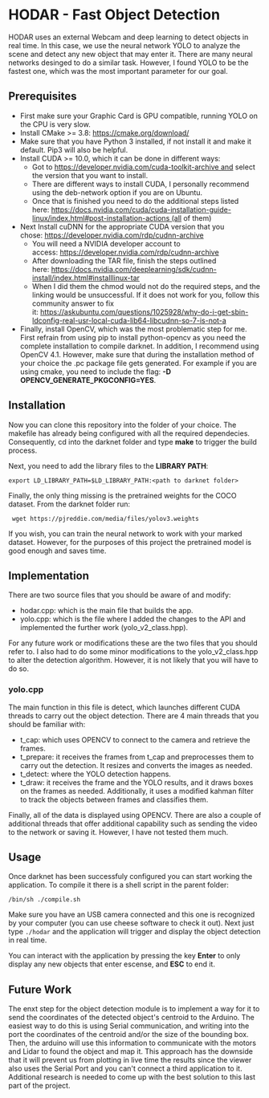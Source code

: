 # HODAR - Fast Object Detection

HODAR uses an external Webcam and deep learning to detect objects in real time. In this case, we use the neural network YOLO to analyze the scene and detect any new object that may enter it. There are many neural networks desinged to do a similar task. However, I found YOLO to be the fastest one, which was the most important parameter for our goal.

## Prerequisites

- First make sure your Graphic Card is GPU compatible, running YOLO on the CPU is very slow.
- Install CMake >= 3.8: https://cmake.org/download/
- Make sure that you have Python 3 installed, if not install it and make it default. Pip3 will also be helpful.
- Install CUDA >= 10.0, which it can be done in different ways:
    - Got to https://developer.nvidia.com/cuda-toolkit-archive and select the version that you want to install.
    - There are different ways to install CUDA, I personally recommend using the deb-network option if you are on Ubuntu.
    - Once that is finished you need to do the additional steps listed here: https://docs.nvidia.com/cuda/cuda-installation-guide-linux/index.html#post-installation-actions (all of them)
- Next Install cuDNN for the appropriate CUDA version that you chose: https://developer.nvidia.com/rdp/cudnn-archive
    - You will need a NVIDIA developer account to access: https://developer.nvidia.com/rdp/cudnn-archive
    - After downloading the TAR file, finish the steps outlined here: https://docs.nvidia.com/deeplearning/sdk/cudnn-install/index.html#installlinux-tar
    - When I did them the chmod would not do the required steps, and the linking would be unsuccessful. If it does not work for you, follow this community answer to fix it: https://askubuntu.com/questions/1025928/why-do-i-get-sbin-ldconfig-real-usr-local-cuda-lib64-libcudnn-so-7-is-not-a
- Finally, install OpenCV, which was the most problematic step for me. First refrain from using pip to install python-opencv as you need the complete installation to compile darknet. In addition, I recommend using OpenCV 4.1. However, make sure that during the installation method of your choice the .pc package file gets generated. For example if you are using cmake, you need to include the flag: **-D OPENCV_GENERATE_PKGCONFIG=YES**.

## Installation

Now you can clone this repository into the folder of your choice. The makefile has already being configured with all the required dependecies. Consequently, cd into the darknet folder and type **make** to trigger the build process.

Next, you need to add the library files to the **LIBRARY PATH**:

`export LD_LIBRARY_PATH=$LD_LIBRARY_PATH:<path to darknet folder>`

Finally, the only thing missing is the pretrained weights for the COCO dataset. From the darknet folder run:

` wget https://pjreddie.com/media/files/yolov3.weights`

If you wish, you can train the neural network to work with your marked dataset. However, for the purposes of this project the pretrained model is good enough and saves time.

## Implementation

There are two source files that you should be aware of and modify:

- hodar.cpp: which is the main file that builds the app.
- yolo.cpp: which is the file where I added the changes to the API and implemented the further work (yolo_v2_class.hpp).

For any future work or modifications these are the two files that you should refer to. I also had to do some minor modifications to the yolo_v2_class.hpp to alter the detection algorithm. However, it is not likely that you will have to do so.

### yolo.cpp

The main function in this file is detect, which launches different CUDA threads to carry out the object detection. There are 4 main threads that you should be familiar with:

- t_cap: which uses OPENCV to connect to the camera and retrieve the frames.
- t_prepare: it receives the frames from t_cap and preprocesses them to carry out the detection. It resizes and converts the images as needed.
- t_detect: where the YOLO detection happens.
- t_draw: it receives the frame and the YOLO results, and it draws boxes on the frames as needed. Additionally, it uses a modified kahman filter to track the objects between frames and classifies them. 

Finally, all of the data is displayed using OPENCV. There are also a couple of additional threads that offer additional capability such as sending the video to the network or saving it. However, I have not tested them much. 

## Usage

Once darknet has been successfuly configured you can start working the application. To compile it there is a shell script in the parent folder:

`/bin/sh ./compile.sh`

Make sure you have an USB camera connected and this one is recognized by your computer (you can use cheese software to check it out). Next just type `./hodar` and the application will trigger and display the object detection in real time.

You can interact with the application by pressing the key **Enter** to only display any new objects that enter escense, and **ESC** to end it.

## Future Work

The enxt step for the object detection module is to implement a way for it to send the coordinates of the detected object's centroid to the Arduino. The easiest way to do this is using Serial communication, and writing into the port the coordinates of the centroid and/or the size of the bounding box. Then, the arduino will use this information to communicate with the motors and Lidar to found the object and map it. This approach has the downside that it will prevent us from plotting in live time the results since the viewer also uses the Serial Port and you can't connect a third application to it. Additional research is needed to come up with the best solution to this last part of the project.
